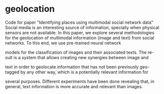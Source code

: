 # geolocation
Code for paper "Identifying places using multimodal social  network data"
Social media is an interesting source of information, specially
when physical sensors are not available. In this paper, we explore several
methodologies for the geolocation of multimodal information (image and
text) from social networks. To this end, we use pre-trained neural network

models for the classification of images and their associated texts. The re-
sult is a system that allows creating new synergies between image and

text in order to geolocate information that has not been previously geo-
tagged by any other way, which is a potentially relevant information for

several purposes. Different experiments have been done revealing that,
in general, text information is more accurate and relevant than images.
